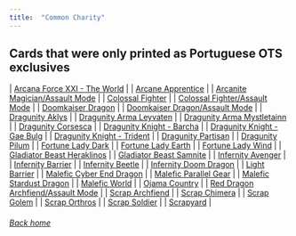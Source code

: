 ```yaml
---
title:  "Common Charity"
---
```

## Cards that were only printed as Portuguese OTS exclusives
| [Arcana Force XXI - The World](https://db.ygoprodeck.com/card/?search=Arcana%20Force%20XXI%20-%20The%20World) |
| [Arcane Apprentice](https://db.ygoprodeck.com/card/?search=Arcane%20Apprentice) |
| [Arcanite Magician/Assault Mode](https://db.ygoprodeck.com/card/?search=Arcanite%20Magician/Assault%20Mode) |
| [Colossal Fighter](https://db.ygoprodeck.com/card/?search=Colossal%20Fighter) |
| [Colossal Fighter/Assault Mode](https://db.ygoprodeck.com/card/?search=Colossal%20Fighter/Assault%20Mode) |
| [Doomkaiser Dragon](https://db.ygoprodeck.com/card/?search=Doomkaiser%20Dragon) |
| [Doomkaiser Dragon/Assault Mode](https://db.ygoprodeck.com/card/?search=Doomkaiser%20Dragon/Assault%20Mode) |
| [Dragunity Aklys](https://db.ygoprodeck.com/card/?search=Dragunity%20Aklys) |
| [Dragunity Arma Leyvaten](https://db.ygoprodeck.com/card/?search=Dragunity%20Arma%20Leyvaten) |
| [Dragunity Arma Mystletainn](https://db.ygoprodeck.com/card/?search=Dragunity%20Arma%20Mystletainn) |
| [Dragunity Corsesca](https://db.ygoprodeck.com/card/?search=Dragunity%20Corsesca) |
| [Dragunity Knight - Barcha](https://db.ygoprodeck.com/card/?search=Dragunity%20Knight%20-%20Barcha) |
| [Dragunity Knight - Gae Bulg](https://db.ygoprodeck.com/card/?search=Dragunity%20Knight%20-%20Gae%20Bulg) |
| [Dragunity Knight - Trident](https://db.ygoprodeck.com/card/?search=Dragunity%20Knight%20-%20Trident) |
| [Dragunity Partisan](https://db.ygoprodeck.com/card/?search=Dragunity%20Partisan) |
| [Dragunity Pilum](https://db.ygoprodeck.com/card/?search=Dragunity%20Pilum) |
| [Fortune Lady Dark](https://db.ygoprodeck.com/card/?search=Fortune%20Lady%20Dark) |
| [Fortune Lady Earth](https://db.ygoprodeck.com/card/?search=Fortune%20Lady%20Earth) |
| [Fortune Lady Wind](https://db.ygoprodeck.com/card/?search=Fortune%20Lady%20Wind) |
| [Gladiator Beast Heraklinos](https://db.ygoprodeck.com/card/?search=Gladiator%20Beast%20Heraklinos) |
| [Gladiator Beast Samnite](https://db.ygoprodeck.com/card/?search=Gladiator%20Beast%20Samnite) |
| [Infernity Avenger](https://db.ygoprodeck.com/card/?search=Infernity%20Avenger) |
| [Infernity Barrier](https://db.ygoprodeck.com/card/?search=Infernity%20Barrier) |
| [Infernity Beetle](https://db.ygoprodeck.com/card/?search=Infernity%20Beetle) |
| [Infernity Doom Dragon](https://db.ygoprodeck.com/card/?search=Infernity%20Doom%20Dragon) |
| [Light Barrier](https://db.ygoprodeck.com/card/?search=Light%20Barrier) |
| [Malefic Cyber End Dragon](https://db.ygoprodeck.com/card/?search=Malefic%20Cyber%20End%20Dragon) |
| [Malefic Parallel Gear](https://db.ygoprodeck.com/card/?search=Malefic%20Parallel%20Gear) |
| [Malefic Stardust Dragon](https://db.ygoprodeck.com/card/?search=Malefic%20Stardust%20Dragon) |
| [Malefic World](https://db.ygoprodeck.com/card/?search=Malefic%20World) |
| [Ojama Country](https://db.ygoprodeck.com/card/?search=Ojama%20Country) |
| [Red Dragon Archfiend/Assault Mode](https://db.ygoprodeck.com/card/?search=Red%20Dragon%20Archfiend/Assault%20Mode) |
| [Scrap Archfiend](https://db.ygoprodeck.com/card/?search=Scrap%20Archfiend) |
| [Scrap Chimera](https://db.ygoprodeck.com/card/?search=Scrap%20Chimera) |
| [Scrap Golem](https://db.ygoprodeck.com/card/?search=Scrap%20Golem) |
| [Scrap Orthros](https://db.ygoprodeck.com/card/?search=Scrap%20Orthros) |
| [Scrap Soldier](https://db.ygoprodeck.com/card/?search=Scrap%20Soldier) |
| [Scrapyard](https://db.ygoprodeck.com/card/?search=Scrapyard) |
###### [Back home](index)